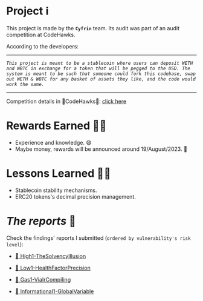 # Project ℹ️

This project is made by the **`Cyfrin`** team. Its audit was part of an audit competition at CodeHawks.

According to the developers:

---

_`This project is meant to be a stablecoin where users can deposit WETH and WBTC in exchange for a token that will be pegged to the USD. The system is meant to be such that someone could fork this codebase, swap out WETH & WBTC for any basket of assets they like, and the code would work the same.`_

---

Competition details in 🦅CodeHawks🦅: [click here](https://www.codehawks.com/contests/cljx3b9390009liqwuedkn0m0)

# Rewards Earned 💸🧠

- Experience and knowledge. 😄
- Maybe money, rewards will be announced around 19/August/2023. 💸

# Lessons Learned 🧑‍💻

- Stablecoin stability mechanisms.
- ERC20 tokens's decimal precision management.

# _The reports_ 📝

Check the findings' reports I submitted (`ordered by vulnerability's risk level`):

- [🔗 High1-TheSolvencyIllusion](https://github.com/CarlosAlegreUr/Audits-By-CarlosAlegreUr/blob/main/reports/2023-07-foundry-defi-stablecoin/High1-TheSolvencyIllusion-CarlosAlegreUr.md)

- [🔗 Low1-HealthFactorPrecision](https://github.com/CarlosAlegreUr/Audits-By-CarlosAlegreUr/blob/main/reports/2023-07-foundry-defi-stablecoin/Low1-HealthFactorPrecision-CarlosAlegreUr.md)

- [🔗 Gas1-ViaIrCompiling](https://github.com/CarlosAlegreUr/Audits-By-CarlosAlegreUr/blob/main/reports/2023-07-foundry-defi-stablecoin/Gas1-ViaIrCompiling-CarlosAlegreUr.md)

- [🔗 Informational1-GlobalVariable](https://github.com/CarlosAlegreUr/Audits-By-CarlosAlegreUr/blob/main/reports/2023-07-foundry-defi-stablecoin/Informational1-GlobalVariable-CarlosAlegreUr.md)
